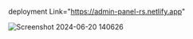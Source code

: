 
deployment Link="https://admin-panel-rs.netlify.app"

![Screenshot 2024-06-20 140626](https://github.com/SunilSurendran1906/FOOD_DELIVERY_APP_ADMIN_PANAL/assets/133184647/0aa093b5-bf36-4d7e-84fe-682a0111c550)
